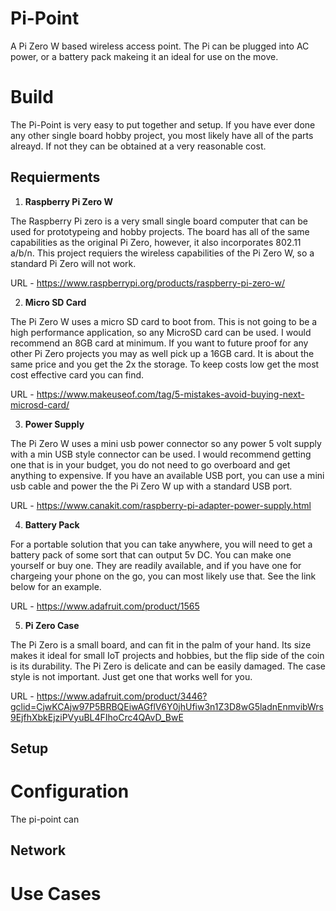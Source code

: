 # Pi-Point

A Pi Zero W based wireless access point. The Pi can be plugged into AC power, or a battery pack makeing it an ideal for use on the move.

# Build

The Pi-Point is very easy to put together and setup. If you have ever done any other single board hobby project, you most likely have all of the parts alreayd. If not they can be obtained at a very reasonable cost. 

## Requierments

1. **Raspberry Pi Zero W**

The Raspberry Pi zero is a very small single board computer that can be used for prototypeing and hobby projects. The board has all of the same capabilities as the original Pi Zero, however, it also incorporates 802.11 a/b/n. This project requiers the wireless capabilities of the Pi Zero W, so a standard Pi Zero will not work. 

URL - https://www.raspberrypi.org/products/raspberry-pi-zero-w/

2. **Micro SD Card**

The Pi Zero W uses a micro SD card to boot from. This is not going to be a high performance application, so any MicroSD card can be used. I would recommend an 8GB card at minimum. If you want to future proof for any other Pi Zero projects you may as well pick up a 16GB card. It is about the same price and you get the 2x the storage. To keep costs low get the most cost effective card you can find.

URL - https://www.makeuseof.com/tag/5-mistakes-avoid-buying-next-microsd-card/

3. **Power Supply**

The Pi Zero W uses a mini usb power connector so any power 5 volt supply with a min USB style connector can be used. I would recommend getting one that is in your budget, you do not need to go overboard and get anything to expensive. If you have an available USB port, you can use a mini usb cable and power the the Pi Zero W up with a standard USB port. 

URL - https://www.canakit.com/raspberry-pi-adapter-power-supply.html

4. **Battery Pack**

For a portable solution that you can take anywhere, you will need to get a battery pack of some sort that can output 5v DC. You can make one yourself or buy one. They are readily available, and if you have one for chargeing your phone on the go, you can most likely use that. See the link below for an example.

URL - https://www.adafruit.com/product/1565

5. **Pi Zero Case**

The Pi Zero is a small board, and can fit in the palm of your hand. Its size makes it ideal for small IoT projects and hobbies, but the flip side of the coin is its durability. The Pi Zero is delicate and can be easily damaged. The case style is not important. Just get one that works well for you.

URL - https://www.adafruit.com/product/3446?gclid=CjwKCAjw97P5BRBQEiwAGflV6Y0jhUfiw3n1Z3D8wG5ladnEnmvibWrs9EjfhXbkEjziPVyuBL4FIhoCrc4QAvD_BwE

## Setup

# Configuration

The pi-point can 

## Network

# Use Cases
